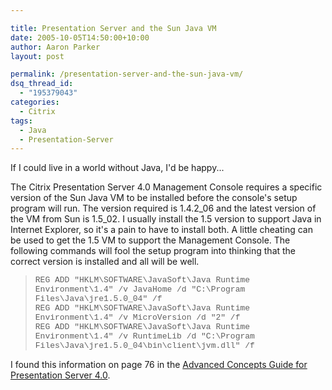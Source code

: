 ```yaml
---

title: Presentation Server and the Sun Java VM
date: 2005-10-05T14:50:00+10:00
author: Aaron Parker
layout: post

permalink: /presentation-server-and-the-sun-java-vm/
dsq_thread_id:
  - "195379043"
categories:
  - Citrix
tags:
  - Java
  - Presentation-Server
---
```

If I could live in a world without Java, I'd be happy...

The Citrix Presentation Server 4.0 Management Console requires a specific version of the Sun Java VM to be installed before the console's setup program will run. The version required is 1.4.2\_06 and the latest version of the VM from Sun is 1.5\_02. I usually install the 1.5 version to support Java in Internet Explorer, so it's a pain to have to install both. A little cheating can be used to get the 1.5 VM to support the Management Console. The following commands will fool the setup program into thinking that the correct version is installed and all will be well.

<blockquote dir="ltr">
  <p>
    <font size="2" face="Courier New">REG ADD "HKLM\SOFTWARE\JavaSoft\Java Runtime Environment\1.4" /v JavaHome /d "C:\Program Files\Java\jre1.5.0_04" /f<br /> REG ADD "HKLM\SOFTWARE\JavaSoft\Java Runtime Environment\1.4" /v MicroVersion /d "2" /f<br /> REG ADD "HKLM\SOFTWARE\JavaSoft\Java Runtime Environment\1.4" /v RuntimeLib /d "C:\Program Files\Java\jre1.5.0_04\bin\client\jvm.dll" /f</font>
  </p>
</blockquote>

I found this information on page 76 in the [Advanced Concepts Guide for Presentation Server 4.0](http://support.citrix.com/kb/entry!default.jspa?categoryID=619&externalID=CTX107059&fromSearchPage=true).
